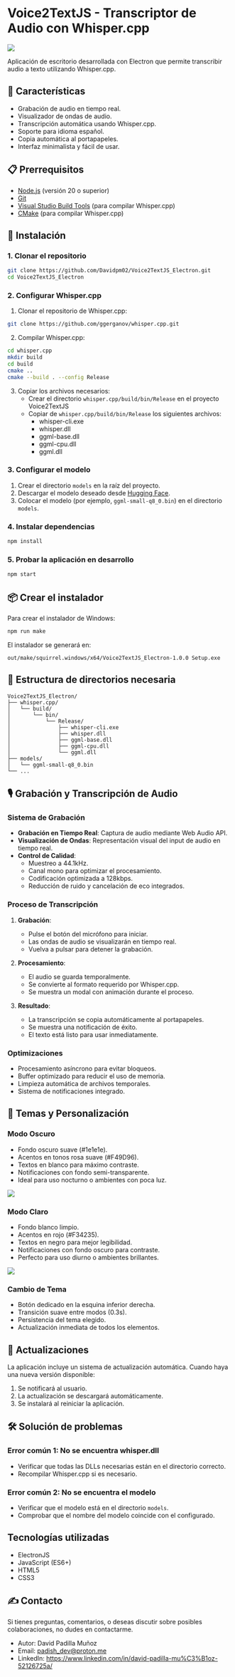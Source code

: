 # Voice2TextJS - Transcriptor de Audio con Whisper.cpp

<img src="https://i.imgur.com/DgJZx6h.png">

Aplicación de escritorio desarrollada con Electron que permite transcribir audio a texto utilizando Whisper.cpp.

## 🚀 Características

- Grabación de audio en tiempo real.
- Visualizador de ondas de audio.
- Transcripción automática usando Whisper.cpp.
- Soporte para idioma español.
- Copia automática al portapapeles.
- Interfaz minimalista y fácil de usar.

## 📋 Prerrequisitos

- [Node.js](https://nodejs.org/) (versión 20 o superior)
- [Git](https://git-scm.com/)
- [Visual Studio Build Tools](https://visualstudio.microsoft.com/visual-cpp-build-tools/) (para compilar Whisper.cpp)
- [CMake](https://cmake.org/download/) (para compilar Whisper.cpp)

## 🔧 Instalación

### 1. Clonar el repositorio

```bash
git clone https://github.com/Davidpm02/Voice2TextJS_Electron.git
cd Voice2TextJS_Electron
```

### 2. Configurar Whisper.cpp

1. Clonar el repositorio de Whisper.cpp:
```bash
git clone https://github.com/ggerganov/whisper.cpp.git
```

2. Compilar Whisper.cpp:
```bash
cd whisper.cpp
mkdir build
cd build
cmake ..
cmake --build . --config Release
```

3. Copiar los archivos necesarios:
   - Crear el directorio `whisper.cpp/build/bin/Release` en el proyecto Voice2TextJS
   - Copiar de `whisper.cpp/build/bin/Release` los siguientes archivos:
     - whisper-cli.exe
     - whisper.dll
     - ggml-base.dll
     - ggml-cpu.dll
     - ggml.dll

### 3. Configurar el modelo

1. Crear el directorio `models` en la raíz del proyecto.
2. Descargar el modelo deseado desde [Hugging Face](https://huggingface.co/ggerganov/whisper.cpp).
3. Colocar el modelo (por ejemplo, `ggml-small-q8_0.bin`) en el directorio `models`.

### 4. Instalar dependencias

```bash
npm install
```

### 5. Probar la aplicación en desarrollo

```bash
npm start
```

## 📦 Crear el instalador

Para crear el instalador de Windows:

```bash
npm run make
```

El instalador se generará en:
```
out/make/squirrel.windows/x64/Voice2TextJS_Electron-1.0.0 Setup.exe
```

## 📂 Estructura de directorios necesaria

```
Voice2TextJS_Electron/
├── whisper.cpp/
│   └── build/
│       └── bin/
│           └── Release/
│               ├── whisper-cli.exe
│               ├── whisper.dll
│               ├── ggml-base.dll
│               ├── ggml-cpu.dll
│               └── ggml.dll
├── models/
│   └── ggml-small-q8_0.bin
└── ...
```

## 🎙️ Grabación y Transcripción de Audio

### Sistema de Grabación
- **Grabación en Tiempo Real**: Captura de audio mediante Web Audio API.
- **Visualización de Ondas**: Representación visual del input de audio en tiempo real.
- **Control de Calidad**: 
  - Muestreo a 44.1kHz.
  - Canal mono para optimizar el procesamiento.
  - Codificación optimizada a 128kbps.
  - Reducción de ruido y cancelación de eco integrados.

### Proceso de Transcripción
1. **Grabación**: 
   - Pulse el botón del micrófono para iniciar.
   - Las ondas de audio se visualizarán en tiempo real.
   - Vuelva a pulsar para detener la grabación.

2. **Procesamiento**:
   - El audio se guarda temporalmente.
   - Se convierte al formato requerido por Whisper.cpp.
   - Se muestra un modal con animación durante el proceso.

3. **Resultado**:
   - La transcripción se copia automáticamente al portapapeles.
   - Se muestra una notificación de éxito.
   - El texto está listo para usar inmediatamente.

### Optimizaciones
- Procesamiento asíncrono para evitar bloqueos.
- Buffer optimizado para reducir el uso de memoria.
- Limpieza automática de archivos temporales.
- Sistema de notificaciones integrado.

## 🎨 Temas y Personalización

### Modo Oscuro
- Fondo oscuro suave (#1e1e1e).
- Acentos en tonos rosa suave (#F49D96).
- Textos en blanco para máximo contraste.
- Notificaciones con fondo semi-transparente.
- Ideal para uso nocturno o ambientes con poca luz.

<img src="https://i.imgur.com/V4hWiru.png">

### Modo Claro
- Fondo blanco limpio.
- Acentos en rojo (#F34235).
- Textos en negro para mejor legibilidad.
- Notificaciones con fondo oscuro para contraste.
- Perfecto para uso diurno o ambientes brillantes.

<img src="https://i.imgur.com/JFFh5MJ.png">

### Cambio de Tema
- Botón dedicado en la esquina inferior derecha.
- Transición suave entre modos (0.3s).
- Persistencia del tema elegido.
- Actualización inmediata de todos los elementos.

## 🔄 Actualizaciones

La aplicación incluye un sistema de actualización automática. Cuando haya una nueva versión disponible:
1. Se notificará al usuario.
2. La actualización se descargará automáticamente.
3. Se instalará al reiniciar la aplicación.

## 🛠️ Solución de problemas

### Error común 1: No se encuentra whisper.dll
- Verificar que todas las DLLs necesarias están en el directorio correcto.
- Recompilar Whisper.cpp si es necesario.

### Error común 2: No se encuentra el modelo
- Verificar que el modelo está en el directorio `models`.
- Comprobar que el nombre del modelo coincide con el configurado.

## Tecnologías utilizadas

- ElectronJS
- JavaScript (ES6+)
- HTML5
- CSS3

## ✍️ Contacto

Si tienes preguntas, comentarios, o deseas discutir sobre posibles colaboraciones, no dudes en contactarme.

- Autor: David Padilla Muñoz
- Email: padish_dev@proton.me
- LinkedIn: https://www.linkedin.com/in/david-padilla-mu%C3%B1oz-52126725a/

